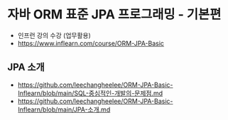 # 자바 ORM 표준 JPA 프로그래밍 - 기본편
  * 인프런 강의 수강 (업무활용)
  * https://www.inflearn.com/course/ORM-JPA-Basic

## **JPA 소개**
  * https://github.com/leechangheelee/ORM-JPA-Basic-Inflearn/blob/main/SQL-중심적인-개발의-문제점.md
  * https://github.com/leechangheelee/ORM-JPA-Basic-Inflearn/blob/main/JPA-소개.md
